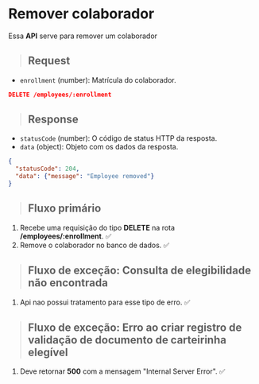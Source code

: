 # Remover colaborador

Essa **API** serve para remover um colaborador

> ## Request

- `enrollment` (number): Matrícula do colaborador.

```json
DELETE /employees/:enrollment
```

> ## Response

- `statusCode` (number): O código de status HTTP da resposta.
- `data` (object): Objeto com os dados da resposta.

```json
{
  "statusCode": 204,
  "data": {"message": "Employee removed"}
}
```

> ## Fluxo primário

1. Recebe uma requisição do tipo **DELETE** na rota **/employees/:enrollment**. ✅
2. Remove o colaborador no banco de dados. ✅

> ## Fluxo de exceção: Consulta de elegibilidade não encontrada

1. Api nao possui tratamento para esse tipo de erro. ✅

> ## Fluxo de exceção: Erro ao criar registro de validação de documento de carteirinha elegível

1. Deve retornar **500** com a mensagem "Internal Server Error". ✅
